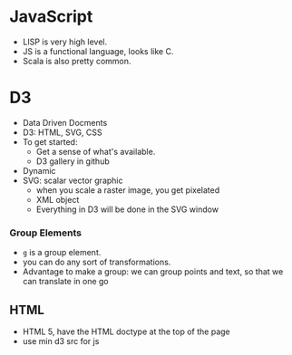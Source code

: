 # JavaScript
- LISP is very high level.
- JS is a functional language, looks like C.
- Scala is also pretty common.

# D3
- Data Driven Docments
- D3: HTML, SVG, CSS
- To get started:
  - Get a sense of what's available.
  - D3 gallery in github
- Dynamic
- SVG: scalar vector graphic
  - when you scale a raster image, you get pixelated
  - XML object
  - Everything in D3 will be done in the SVG window

### Group Elements
- `g` is a group element.
- you can do any sort of transformations.
- Advantage to make a group: we can group points and text, so that we can
translate in one go 

## HTML
- HTML 5, have the HTML doctype at the top of the page
- use min d3 src for js
